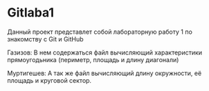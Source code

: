 # Gitlaba1
Данный проект представлет собой лабораторную работу 1 по знакомству с Git и GitHub

Газизов: В нем содержаться файл вычисляющий характеристики прямоугодьника (периметр, площадь и длину диагонали)

Муртигешев: А так же файл вычисляющий длину окружности, её площадь и круговой сектор.
